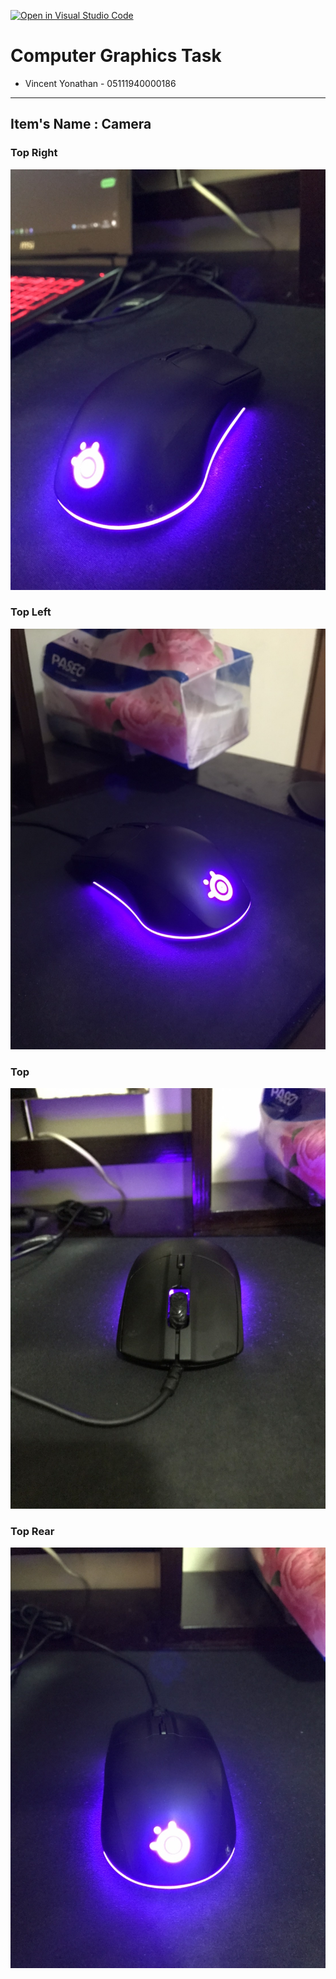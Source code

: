 [![Open in Visual Studio Code](https://classroom.github.com/assets/open-in-vscode-f059dc9a6f8d3a56e377f745f24479a46679e63a5d9fe6f495e02850cd0d8118.svg)](https://classroom.github.com/online_ide?assignment_repo_id=5692377&assignment_repo_type=AssignmentRepo)

# Computer Graphics Task

* Vincent Yonathan    - 05111940000186
---

## Item's Name : Camera
### Top Right
![topright](./screenshot/topright.jpg)

### Top Left
![topleft](./screenshot/topleft.jpg)

### Top
<!-- ![top](./screenshot/top.jpg) -->
![top](./screenshot/top1.jpg)

### Top Rear
![toprear](./screenshot/toprear.jpg)

